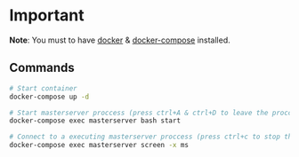 # Important

**Note**: You must to have [docker](https://docs.docker.com/desktop/linux/install/ubuntu/) & [docker-compose](https://docs.docker.com/compose/install/) installed.

## Commands

```bash
# Start container
docker-compose up -d

# Start masterserver proccess (press ctrl+A & ctrl+D to leave the proccess)
docker-compose exec masterserver bash start

# Connect to a executing masterserver proccess (press ctrl+c to stop the proccess)
docker-compose exec masterserver screen -x ms
```